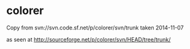 colorer
=======



Copy from svn://svn.code.sf.net/p/colorer/svn/trunk taken 2014-11-07

as seen at <http://sourceforge.net/p/colorer/svn/HEAD/tree/trunk/>

